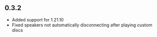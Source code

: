 ﻿## 0.3.2

- Added support for 1.21.10
- Fixed speakers not automatically disconnecting after playing custom discs